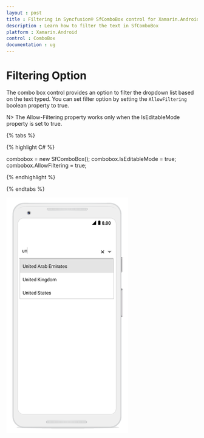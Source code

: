 ```yaml
---
layout : post
title : Filtering in Syncfusion® SfComboBox control for Xamarin.Android
description : Learn how to filter the text in SfComboBox
platform : Xamarin.Android
control : ComboBox
documentation : ug
---
```


# Filtering Option 

The combo box control provides an option to filter the dropdown list based on the text typed. You can set filter option by setting the `AllowFiltering` boolean property to true. 

N> The Allow-Filtering property works only when the IsEditableMode property is set to true.

{% tabs %}

{% highlight C# %}

combobox = new SfComboBox(); 
combobox.IsEditableMode = true; 
combobox.AllowFiltering = true; 

{% endhighlight %}

{% endtabs %}

![Filtering option of dropdown list.](images/filtering.png)